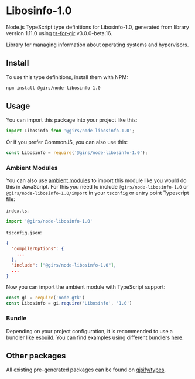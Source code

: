 
# Libosinfo-1.0

Node.js TypeScript type definitions for Libosinfo-1.0, generated from library version 1.11.0 using [ts-for-gir](https://github.com/gjsify/ts-for-gir) v3.0.0-beta.16.

Library for managing information about operating systems and hypervisors.

## Install

To use this type definitions, install them with NPM:
```bash
npm install @girs/node-libosinfo-1.0
```

## Usage

You can import this package into your project like this:
```ts
import Libosinfo from '@girs/node-libosinfo-1.0';
```

Or if you prefer CommonJS, you can also use this:
```ts
const Libosinfo = require('@girs/node-libosinfo-1.0');
```

### Ambient Modules

You can also use [ambient modules](https://github.com/gjsify/ts-for-gir/tree/main/packages/cli#ambient-modules) to import this module like you would do this in JavaScript.
For this you need to include `@girs/node-libosinfo-1.0` or `@girs/node-libosinfo-1.0/import` in your `tsconfig` or entry point Typescript file:

`index.ts`:
```ts
import '@girs/node-libosinfo-1.0'
```

`tsconfig.json`:
```json
{
  "compilerOptions": {
    ...
  },
  "include": ["@girs/node-libosinfo-1.0"],
  ...
}
```

Now you can import the ambient module with TypeScript support: 

```ts
const gi = require('node-gtk')
const Libosinfo = gi.require('Libosinfo', '1.0')
```


### Bundle

Depending on your project configuration, it is recommended to use a bundler like [esbuild](https://esbuild.github.io/). You can find examples using different bundlers [here](https://github.com/gjsify/ts-for-gir/tree/main/examples).

## Other packages

All existing pre-generated packages can be found on [gjsify/types](https://github.com/gjsify/types).

